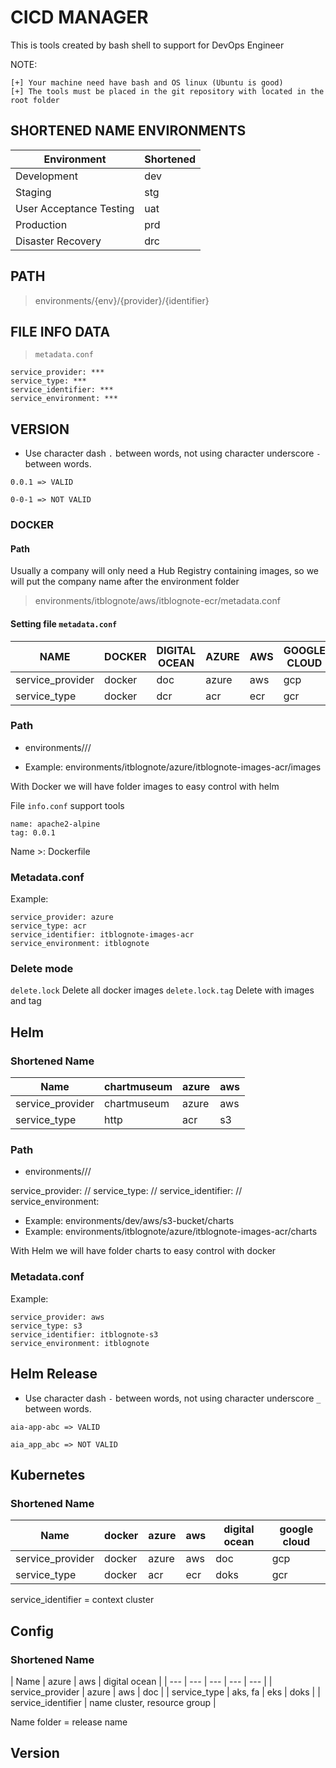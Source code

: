 # CICD MANAGER

This is tools created by bash shell to support for DevOps Engineer

NOTE:

    [+] Your machine need have bash and OS linux (Ubuntu is good)
    [+] The tools must be placed in the git repository with located in the root folder

## SHORTENED NAME ENVIRONMENTS

| Environment | Shortened |
| --- | --- |
| Development | dev | 
| Staging | stg |
| User Acceptance Testing | uat |
| Production | prd|
| Disaster Recovery | drc |

## PATH

> environments/{env}/{provider}/{identifier}

## FILE INFO DATA

> `metadata.conf`

```
service_provider: ***
service_type: ***
service_identifier: ***
service_environment: ***
```

## VERSION

- Use character dash `.` between words, not using character underscore `-` between words.

```
0.0.1 => VALID
```

```
0-0-1 => NOT VALID
```

### DOCKER

#### Path

Usually a company will only need a Hub Registry containing images, so we will put the company name after the environment folder

> environments/itblognote/aws/itblognote-ecr/metadata.conf

#### Setting file `metadata.conf`

| NAME | DOCKER | DIGITAL OCEAN | AZURE | AWS | GOOGLE CLOUD |
| --- | --- | --- | --- | --- | --- |
| service_provider | docker | doc | azure | aws | gcp |
| service_type | docker | dcr | acr | ecr | gcr |

### Path

*  environments/<company-name>/<cloud>/<name-service>

- Example: environments/itblognote/azure/itblognote-images-acr/images

With Docker we will have folder images to easy control with helm

File `info.conf` support tools

```
name: apache2-alpine
tag: 0.0.1
```

Name >: Dockerfile
### Metadata.conf

Example:

```
service_provider: azure
service_type: acr
service_identifier: itblognote-images-acr
service_environment: itblognote
```

### Delete mode

`delete.lock` Delete all docker images
`delete.lock.tag` Delete with images and tag

## Helm

### Shortened Name

| Name | chartmuseum | azure | aws |
| --- | --- | --- | --- |
| service_provider | chartmuseum | azure | aws |
| service_type | http | acr | s3 |

### Path

*  environments/<company-name>/<cloud>/<name-service>

service_provider: <chartmuseum>/<azure>/<aws>
service_type: <http>/<acr>/<s3>
service_identifier: <docker-registry-name>/<acr-name>/<s3-bucket-name>
service_environment: <company-name>

- Example: environments/dev/aws/s3-bucket/charts
- Example: environments/itblognote/azure/itblognote-images-acr/charts

With Helm we will have folder charts to easy control with docker

### Metadata.conf

Example:

```
service_provider: aws
service_type: s3
service_identifier: itblognote-s3
service_environment: itblognote
```

## Helm Release

- Use character dash `-` between words, not using character underscore `_` between words.

```
aia-app-abc => VALID
```

```
aia_app_abc => NOT VALID
```

## Kubernetes

### Shortened Name

| Name | docker | azure | aws | digital ocean | google cloud |
| --- | --- | --- | --- | --- | --- |
| service_provider | docker | azure | aws | doc | gcp |
| service_type | docker | acr | ecr | doks | gcr |

service_identifier = context cluster


## Config

### Shortened Name

| Name | azure | aws | digital ocean |
| --- | --- | --- | --- | --- |
| service_provider | azure | aws | doc |
| service_type | aks, fa | eks | doks |
| service_identifier | name cluster, resource group |

Name folder = release name
## Version